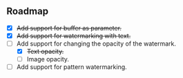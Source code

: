 ## Roadmap

- [x] ~~Add support for buffer as parameter.~~
- [x] ~~Add support for watermarking with text.~~
- [ ] Add support for changing the opacity of the watermark.
    - [x] ~~Text opacity.~~
    - [ ] Image opacity.
- [ ] Add support for pattern watermarking.